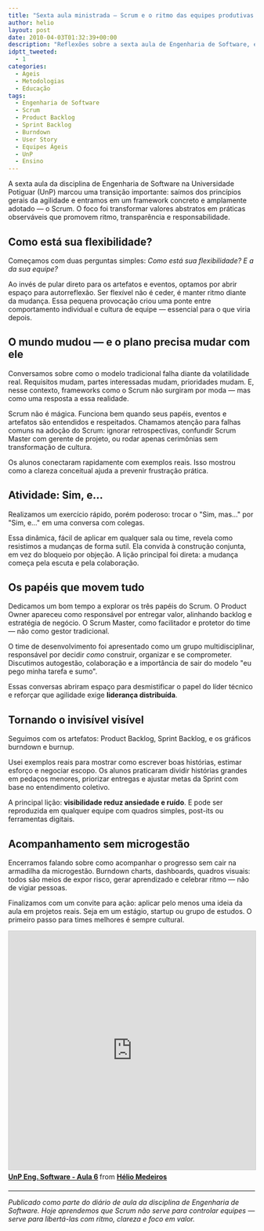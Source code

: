 ```yaml
---
title: "Sexta aula ministrada – Scrum e o ritmo das equipes produtivas e previsíveis"
author: helio
layout: post
date: 2010-04-03T01:32:39+00:00
description: "Reflexões sobre a sexta aula de Engenharia de Software, explorando Scrum como framework para equipes produtivas, ritmo sustentável e entrega de valor."
idptt_tweeted:
  - 1
categories:
  - Ageis
  - Metodologias
  - Educação
tags:
  - Engenharia de Software
  - Scrum
  - Product Backlog
  - Sprint Backlog
  - Burndown
  - User Story
  - Equipes Ágeis
  - UnP
  - Ensino
---
```


A sexta aula da disciplina de Engenharia de Software na Universidade Potiguar (UnP) marcou uma transição importante: saímos dos princípios gerais da agilidade e entramos em um framework concreto e amplamente adotado — o Scrum. O foco foi transformar valores abstratos em práticas observáveis que promovem ritmo, transparência e responsabilidade.

## Como está sua flexibilidade?

Começamos com duas perguntas simples: _Como está sua flexibilidade? E a da sua equipe?_

Ao invés de pular direto para os artefatos e eventos, optamos por abrir espaço para autorreflexão. Ser flexível não é ceder, é manter ritmo diante da mudança. Essa pequena provocação criou uma ponte entre comportamento individual e cultura de equipe — essencial para o que viria depois.

## O mundo mudou — e o plano precisa mudar com ele

Conversamos sobre como o modelo tradicional falha diante da volatilidade real. Requisitos mudam, partes interessadas mudam, prioridades mudam. E, nesse contexto, frameworks como o Scrum não surgiram por moda — mas como uma resposta a essa realidade.

Scrum não é mágica. Funciona bem quando seus papéis, eventos e artefatos são entendidos e respeitados. Chamamos atenção para falhas comuns na adoção do Scrum: ignorar retrospectivas, confundir Scrum Master com gerente de projeto, ou rodar apenas cerimônias sem transformação de cultura.

Os alunos conectaram rapidamente com exemplos reais. Isso mostrou como a clareza conceitual ajuda a prevenir frustração prática.

## Atividade: Sim, e...

Realizamos um exercício rápido, porém poderoso: trocar o "Sim, mas..." por "Sim, e..." em uma conversa com colegas.

Essa dinâmica, fácil de aplicar em qualquer sala ou time, revela como resistimos a mudanças de forma sutil. Ela convida à construção conjunta, em vez do bloqueio por objeção. A lição principal foi direta: a mudança começa pela escuta e pela colaboração.

## Os papéis que movem tudo

Dedicamos um bom tempo a explorar os três papéis do Scrum. O Product Owner apareceu como responsável por entregar valor, alinhando backlog e estratégia de negócio. O Scrum Master, como facilitador e protetor do time — não como gestor tradicional.

O time de desenvolvimento foi apresentado como um grupo multidisciplinar, responsável por decidir _como_ construir, organizar e se comprometer. Discutimos autogestão, colaboração e a importância de sair do modelo "eu pego minha tarefa e sumo".

Essas conversas abriram espaço para desmistificar o papel do líder técnico e reforçar que agilidade exige **liderança distribuída**.

## Tornando o invisível visível

Seguimos com os artefatos: Product Backlog, Sprint Backlog, e os gráficos burndown e burnup.

Usei exemplos reais para mostrar como escrever boas histórias, estimar esforço e negociar escopo. Os alunos praticaram dividir histórias grandes em pedaços menores, priorizar entregas e ajustar metas da Sprint com base no entendimento coletivo.

A principal lição: **visibilidade reduz ansiedade e ruído**. E pode ser reproduzida em qualquer equipe com quadros simples, post-its ou ferramentas digitais.

## Acompanhamento sem microgestão

Encerramos falando sobre como acompanhar o progresso sem cair na armadilha da microgestão. Burndown charts, dashboards, quadros visuais: todos são meios de expor risco, gerar aprendizado e celebrar ritmo — não de vigiar pessoas.

Finalizamos com um convite para ação: aplicar pelo menos uma ideia da aula em projetos reais. Seja em um estágio, startup ou grupo de estudos. O primeiro passo para times melhores é sempre cultural.

<div style="margin-bottom: 20px;">
<iframe src="https://www.slideshare.net/slideshow/embed_code/key/NNNkG5ACgalBio?startSlide=1" width="597" height="486" frameborder="0" marginwidth="0" marginheight="0" scrolling="no" style="border:1px solid #CCC; border-width:1px; margin-bottom:5px;max-width: 100%;" allowfullscreen></iframe> <div style="margin-bottom:5px"><strong> <a href="https://pt.slideshare.net/slideshow/unp-eng-software-aula-6/3451696" title="UnP Eng. Software - Aula 6" target="_blank">UnP Eng. Software - Aula 6</a> </strong> from <strong> <a href="https://www.slideshare.net/heliomedeiros" target="_blank">Hélio Medeiros</a> </strong></div>
</div>

---

_Publicado como parte do diário de aula da disciplina de Engenharia de Software. Hoje aprendemos que Scrum não serve para controlar equipes — serve para libertá-las com ritmo, clareza e foco em valor._
